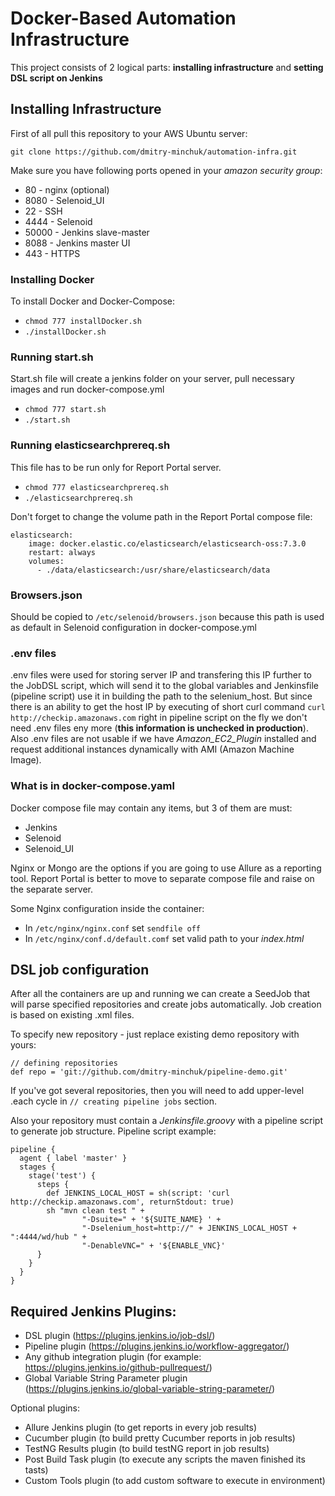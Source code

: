 # Docker-Based Automation Infrastructure
This project consists of 2 logical parts: **installing infrastructure** and **setting DSL script on Jenkins**

## Installing Infrastructure
First of all pull this repository to your AWS Ubuntu server:
```
git clone https://github.com/dmitry-minchuk/automation-infra.git
``` 

Make sure you have following ports opened in your _amazon security group_:
* 80 - nginx (optional)
* 8080 - Selenoid_UI
* 22 - SSH
* 4444 - Selenoid
* 50000 - Jenkins slave-master
* 8088 - Jenkins master UI
* 443 - HTTPS

### Installing Docker
To install Docker and Docker-Compose:
* `chmod 777 installDocker.sh`
* `./installDocker.sh`

### Running start.sh
Start.sh file will create a jenkins folder on your server, pull necessary images and run docker-compose.yml
* `chmod 777 start.sh`
* `./start.sh`

### Running elasticsearchprereq.sh
This file has to be run only for Report Portal server.
* `chmod 777 elasticsearchprereq.sh`
* `./elasticsearchprereq.sh`

Don't forget to change the volume path in the Report Portal compose file:
```
elasticsearch:
    image: docker.elastic.co/elasticsearch/elasticsearch-oss:7.3.0
    restart: always
    volumes:
      - ./data/elasticsearch:/usr/share/elasticsearch/data
```

### Browsers.json
Should be copied to `/etc/selenoid/browsers.json` because this path is used as default in Selenoid configuration in docker-compose.yml

### .env files
.env files were used for storing server IP and transfering this IP further to the JobDSL script, which will send it to the global variables and Jenkinsfile (pipeline script) use it in building the path to the selenium_host. But since there is an ability to get the host IP by executing of short curl command `curl http://checkip.amazonaws.com` right in pipeline script on the fly we don't need .env files eny more (**this information is unchecked in production**). Also .env files are not usable if we have _Amazon_EC2_Plugin_ installed and request additional instances dynamically with AMI (Amazon Machine Image).

### What is in docker-compose.yaml
Docker compose file may contain any items, but 3 of them are must:
* Jenkins
* Selenoid
* Selenoid_UI

Nginx or Mongo are the options if you are going to use Allure as a reporting tool. Report Portal is better to move to separate compose file and raise on the separate server. 

Some Nginx configuration inside the container:
* In `/etc/nginx/nginx.conf` set `sendfile off`
* In `/etc/nginx/conf.d/default.comf` set valid path to your _index.html_
    

## DSL job configuration
After all the containers are up and running we can create a SeedJob that will parse specified repositories and create jobs automatically. Job creation is based on existing .xml files.

To specify new repository - just replace existing demo repository with yours:
```
// defining repositories
def repo = 'git://github.com/dmitry-minchuk/pipeline-demo.git'
```

If you've got several repositories, then you will need to add upper-level .each cycle in `// creating pipeline jobs` section.

Also your repository must contain a _Jenkinsfile.groovy_ with a pipeline script to generate job structure. Pipeline script example:
```
pipeline {
  agent { label 'master' }
  stages {
    stage('test') {
      steps {
        def JENKINS_LOCAL_HOST = sh(script: 'curl http://checkip.amazonaws.com', returnStdout: true)
        sh "mvn clean test " +
                "-Dsuite=" + '${SUITE_NAME} ' +
                "-Dselenium_host=http://" + JENKINS_LOCAL_HOST + ":4444/wd/hub " +
                "-DenableVNC=" + '${ENABLE_VNC}'
      }
    }
  }
}
```

## Required Jenkins Plugins:

* DSL plugin (https://plugins.jenkins.io/job-dsl/)
* Pipeline plugin (https://plugins.jenkins.io/workflow-aggregator/)
* Any github integration plugin (for example: https://plugins.jenkins.io/github-pullrequest/)
* Global Variable String Parameter plugin (https://plugins.jenkins.io/global-variable-string-parameter/)

Optional plugins:
* Allure Jenkins plugin (to get reports in every job results)
* Cucumber plugin (to build pretty Cucumber reports in job results)
* TestNG Results plugin (to build testNG report in job results)
* Post Build Task plugin (to execute any scripts the maven finished its tasts)
* Custom Tools plugin (to add custom software to execute in environment)
